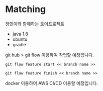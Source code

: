 # Matching 

정민이와 함께하는 토이프로젝트

- java 1.8
- ubuntu
- gradle

git hub > git flow 이용하여 작업할 예정입니다.

```
git flow feature start << branch name >>
```

```
git flow feature finish << branch name >>
```

docker 이용하여 AWS CI/CD 이용할 예정입니다.

